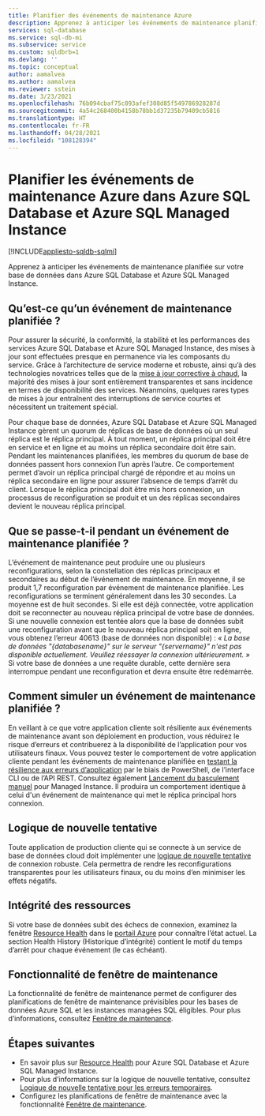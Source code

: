 ```yaml
---
title: Planifier des événements de maintenance Azure
description: Apprenez à anticiper les événements de maintenance planifiée dans Azure SQL Database et Azure SQL Managed Instance.
services: sql-database
ms.service: sql-db-mi
ms.subservice: service
ms.custom: sqldbrb=1
ms.devlang: ''
ms.topic: conceptual
author: aamalvea
ms.author: aamalvea
ms.reviewer: sstein
ms.date: 3/23/2021
ms.openlocfilehash: 76b094cbaf75c093afef308d85f549786928287d
ms.sourcegitcommit: 4a54c268400b4158b78bb1d37235b79409cb5816
ms.translationtype: HT
ms.contentlocale: fr-FR
ms.lasthandoff: 04/28/2021
ms.locfileid: "108128394"
---
```

# <a name="plan-for-azure-maintenance-events-in-azure-sql-database-and-azure-sql-managed-instance"></a>Planifier les événements de maintenance Azure dans Azure SQL Database et Azure SQL Managed Instance
[!INCLUDE[appliesto-sqldb-sqlmi](../includes/appliesto-sqldb-sqlmi.md)]

Apprenez à anticiper les événements de maintenance planifiée sur votre base de données dans Azure SQL Database et Azure SQL Managed Instance.

## <a name="what-is-a-planned-maintenance-event"></a>Qu’est-ce qu’un événement de maintenance planifiée ?

Pour assurer la sécurité, la conformité, la stabilité et les performances des services Azure SQL Database et Azure SQL Managed Instance, des mises à jour sont effectuées presque en permanence via les composants du service. Grâce à l’architecture de service moderne et robuste, ainsi qu’à des technologies novatrices telles que de la [mise à jour corrective à chaud](https://aka.ms/azuresqlhotpatching), la majorité des mises à jour sont entièrement transparentes et sans incidence en termes de disponibilité des services. Néanmoins, quelques rares types de mises à jour entraînent des interruptions de service courtes et nécessitent un traitement spécial. 

Pour chaque base de données, Azure SQL Database et Azure SQL Managed Instance gèrent un quorum de réplicas de base de données où un seul réplica est le réplica principal. À tout moment, un réplica principal doit être en service et en ligne et au moins un réplica secondaire doit être sain. Pendant les maintenances planifiées, les membres du quorum de base de données passent hors connexion l’un après l’autre. Ce comportement permet d’avoir un réplica principal chargé de répondre et au moins un réplica secondaire en ligne pour assurer l’absence de temps d’arrêt du client. Lorsque le réplica principal doit être mis hors connexion, un processus de reconfiguration se produit et un des réplicas secondaires devient le nouveau réplica principal.  

## <a name="what-to-expect-during-a-planned-maintenance-event"></a>Que se passe-t-il pendant un événement de maintenance planifiée ?

L’événement de maintenance peut produire une ou plusieurs reconfigurations, selon la constellation des réplicas principaux et secondaires au début de l’événement de maintenance. En moyenne, il se produit 1,7 reconfiguration par événement de maintenance planifiée. Les reconfigurations se terminent généralement dans les 30 secondes. La moyenne est de huit secondes. Si elle est déjà connectée, votre application doit se reconnecter au nouveau réplica principal de votre base de données. Si une nouvelle connexion est tentée alors que la base de données subit une reconfiguration avant que le nouveau réplica principal soit en ligne, vous obtenez l’erreur 40613 (base de données non disponible) : *« La base de données "{databasename}" sur le serveur "{servername}" n'est pas disponible actuellement. Veuillez réessayer la connexion ultérieurement. »* Si votre base de données a une requête durable, cette dernière sera interrompue pendant une reconfiguration et devra ensuite être redémarrée.

## <a name="how-to-simulate-a-planned-maintenance-event"></a>Comment simuler un événement de maintenance planifiée ?

En veillant à ce que votre application cliente soit résiliente aux événements de maintenance avant son déploiement en production, vous réduirez le risque d’erreurs et contribuerez à la disponibilité de l’application pour vos utilisateurs finaux. Vous pouvez tester le comportement de votre application cliente pendant les événements de maintenance planifiée en [testant la résilience aux erreurs d’application](./high-availability-sla.md#testing-application-fault-resiliency) par le biais de PowerShell, de l’interface CLI ou de l’API REST. Consultez également [Lancement du basculement manuel](https://aka.ms/mifailover-techblog) pour Managed Instance. Il produira un comportement identique à celui d'un événement de maintenance qui met le réplica principal hors connexion.

## <a name="retry-logic"></a>Logique de nouvelle tentative

Toute application de production cliente qui se connecte à un service de base de données cloud doit implémenter une [logique de nouvelle tentative](troubleshoot-common-connectivity-issues.md#retry-logic-for-transient-errors) de connexion robuste. Cela permettra de rendre les reconfigurations transparentes pour les utilisateurs finaux, ou du moins d’en minimiser les effets négatifs.

## <a name="resource-health"></a>Intégrité des ressources

Si votre base de données subit des échecs de connexion, examinez la fenêtre [Resource Health](../../service-health/resource-health-overview.md#get-started) dans le [portail Azure](https://portal.azure.com) pour connaître l’état actuel. La section Health History (Historique d’intégrité) contient le motif du temps d’arrêt pour chaque événement (le cas échéant).

## <a name="maintenance-window-feature"></a>Fonctionnalité de fenêtre de maintenance

La fonctionnalité de fenêtre de maintenance permet de configurer des planifications de fenêtre de maintenance prévisibles pour les bases de données Azure SQL et les instances managées SQL éligibles. Pour plus d’informations, consultez [Fenêtre de maintenance](maintenance-window.md).

## <a name="next-steps"></a>Étapes suivantes

- En savoir plus sur [Resource Health](resource-health-to-troubleshoot-connectivity.md) pour Azure SQL Database et Azure SQL Managed Instance.
- Pour plus d’informations sur la logique de nouvelle tentative, consultez [Logique de nouvelle tentative pour les erreurs temporaires](troubleshoot-common-connectivity-issues.md#retry-logic-for-transient-errors).
- Configurez les planifications de fenêtre de maintenance avec la fonctionnalité [Fenêtre de maintenance](maintenance-window.md).